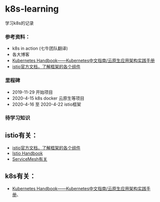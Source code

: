 # k8s-learning
学习k8s的记录

### 参考资料：
- k8s in action (七牛团队翻译)
- 各大博客
- [Kubernetes Handbook——Kubernetes中文指南/云原生应用架构实践手册](https://jimmysong.io/kubernetes-handbook/)
- [istio官方文档，了解框架的各个组件](https://istio.io/zh/docs/concepts/traffic-management/)

### 里程碑
- 2019-11-29 开始项目
- 2020-4-15 k8s docker 云原生等项目
- 2020-4-16 至  2020-4-22 istio框架

### 待学习知识
## istio有关：
  - [istio官方文档，了解框架的各个组件](https://istio.io/zh/docs/concepts/traffic-management/)
  - [Istio Handbook](https://www.servicemesher.com/istio-handbook/) 
  - [ServiceMesh有关](https://www.servicemesher.com/categories/istio/)
## k8s有关：  
  - [Kubernetes Handbook——Kubernetes中文指南/云原生应用架构实践手册](https://jimmysong.io/kubernetes-handbook/)、
  
 
  

